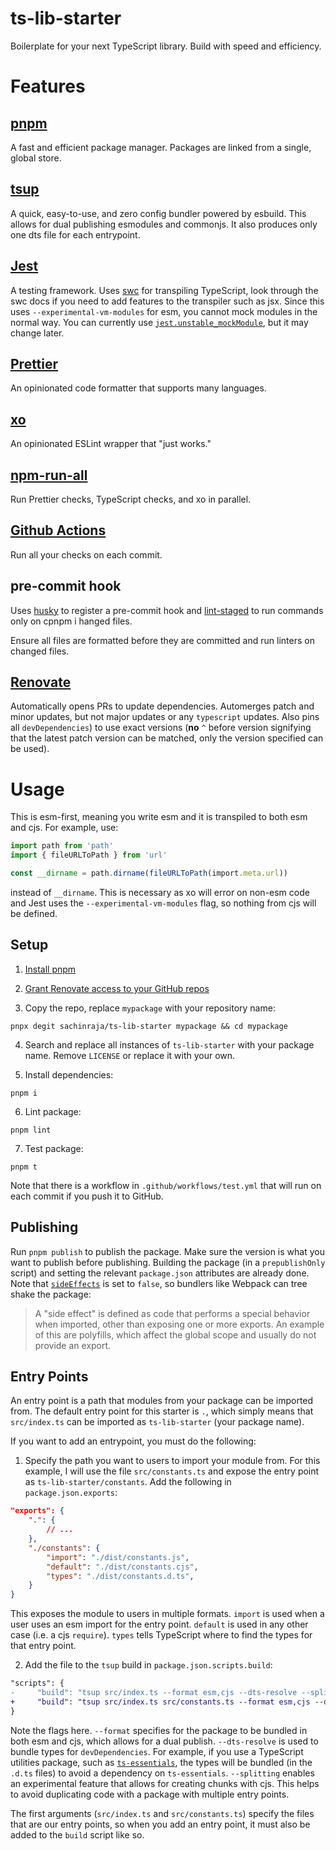 # ts-lib-starter

Boilerplate for your next TypeScript library. Build with speed and efficiency.

# Features

## [pnpm](https://pnpm.io/)

A fast and efficient package manager. Packages are linked from a single, global store.

## [tsup](https://tsup.egoist.sh/)

A quick, easy-to-use, and zero config bundler powered by esbuild. This allows for dual publishing esmodules and commonjs. It also produces only one dts file for each entrypoint.

## [Jest](https://jestjs.io/)

A testing framework. Uses [swc](https://swc.rs/) for transpiling TypeScript, look through the swc docs if you need to add features to the transpiler such as jsx. Since this uses `--experimental-vm-modules` for esm, you cannot mock modules in the normal way. You can currently use [`jest.unstable_mockModule`](https://github.com/facebook/jest/issues/9430#issuecomment-915109139), but it may change later.

## [Prettier](https://prettier.io/)

An opinionated code formatter that supports many languages.

## [xo](https://github.com/xojs/xo)

An opinionated ESLint wrapper that "just works."

## [npm-run-all](https://github.com/mysticatea/npm-run-all)

Run Prettier checks, TypeScript checks, and xo in parallel.

## [Github Actions](https://github.com/features/actions)

Run all your checks on each commit.

## pre-commit hook

Uses [husky](https://typicode.github.io/husky/#/) to register a pre-commit hook and [lint-staged](https://github.com/okonet/lint-staged) to run commands only on cpnpm i
hanged files.

Ensure all files are formatted before they are committed and run linters on changed files.

## [Renovate](https://www.whitesourcesoftware.com/free-developer-tools/renovate/)

Automatically opens PRs to update dependencies. Automerges patch and minor updates, but not major updates or any `typescript` updates. Also pins all `devDependencies`) to use exact versions (**no** `^` before version signifying that the latest patch version can be matched, only the version specified can be used).

# Usage

This is esm-first, meaning you write esm and it is transpiled to both esm and cjs. For example, use:

```ts
import path from 'path'
import { fileURLToPath } from 'url'

const __dirname = path.dirname(fileURLToPath(import.meta.url))
```

instead of `__dirname`. This is necessary as xo will error on non-esm code and Jest uses the `--experimental-vm-modules` flag, so nothing from cjs will be defined.

## Setup

1. [Install pnpm](https://pnpm.io/installation)

2. [Grant Renovate access to your GitHub repos](https://github.com/marketplace/renovate)

3. Copy the repo, replace `mypackage` with your repository name:

```
pnpx degit sachinraja/ts-lib-starter mypackage && cd mypackage
```

4. Search and replace all instances of `ts-lib-starter` with your package name. Remove `LICENSE` or replace it with your own.

5. Install dependencies:

```
pnpm i
```

6. Lint package:

```
pnpm lint
```

7. Test package:

```
pnpm t
```

Note that there is a workflow in `.github/workflows/test.yml` that will run on each commit if you push it to GitHub.

## Publishing

Run `pnpm publish` to publish the package. Make sure the version is what you want to publish before publishing. Building the package (in a `prepublishOnly` script) and setting the relevant `package.json` attributes are already done. Note that [`sideEffects`](https://webpack.js.org/guides/tree-shaking/#mark-the-file-as-side-effect-free) is set to `false`, so bundlers like Webpack can tree shake the package:

> A "side effect" is defined as code that performs a special behavior when imported, other than exposing one or more exports. An example of this are polyfills, which affect the global scope and usually do not provide an export.

## Entry Points

An entry point is a path that modules from your package can be imported from. The default entry point for this starter is `.`, which simply means that `src/index.ts` can be imported as `ts-lib-starter` (your package name).

If you want to add an entrypoint, you must do the following:

1. Specify the path you want to users to import your module from. For this example, I will use the file `src/constants.ts` and expose the entry point as `ts-lib-starter/constants`. Add the following in `package.json.exports`:

```json
"exports": {
    ".": {
        // ...
    },
    "./constants": {
        "import": "./dist/constants.js",
        "default": "./dist/constants.cjs",
        "types": "./dist/constants.d.ts",
    }
}
```

This exposes the module to users in multiple formats. `import` is used when a user uses an esm import for the entry point. `default` is used in any other case (i.e. a cjs `require`). `types` tells TypeScript where to find the types for that entry point.

2. Add the file to the `tsup` build in `package.json.scripts.build`:

```diff
"scripts": {
-     "build": "tsup src/index.ts --format esm,cjs --dts-resolve --splitting"
+     "build": "tsup src/index.ts src/constants.ts --format esm,cjs --dts-resolve --splitting"
}
```

Note the flags here. `--format` specifies for the package to be bundled in both esm and cjs, which allows for a dual publish. `--dts-resolve` is used to bundle types for `devDependencies`. For example, if you use a TypeScript utilities package, such as [`ts-essentials`](https://github.com/krzkaczor/ts-essentials), the types will be bundled (in the `.d.ts` files) to avoid a dependency on `ts-essentials`. `--splitting` enables an experimental feature that allows for creating chunks with cjs. This helps to avoid duplicating code with a package with multiple entry points.

The first arguments (`src/index.ts` and `src/constants.ts`) specify the files that are our entry points, so when you add an entry point, it must also be added to the `build` script like so.
